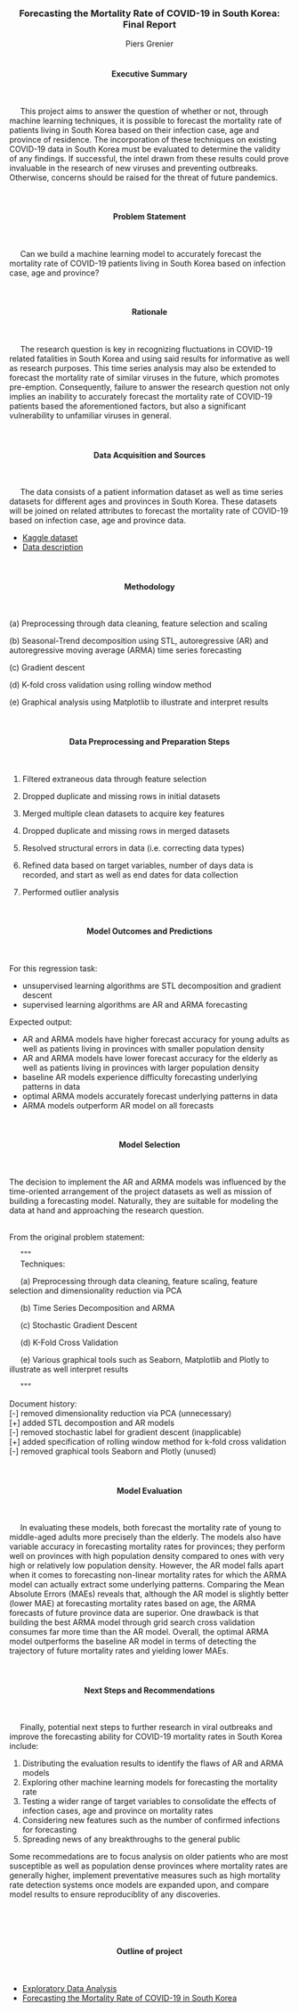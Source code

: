 <div align = "center">
  
### Forecasting the Mortality Rate of COVID-19 in South Korea: Final Report</div>

<div align = "center">Piers Grenier</div>
<br>

<div align = "center">
  
#### Executive Summary</div><br>
&nbsp;&nbsp;&nbsp;&nbsp;&nbsp;This project aims to answer the question of whether or not, through machine learning techniques, it is possible to forecast the mortality rate of patients living in South Korea based on their infection case, age and province of residence. The incorporation of these techniques on existing COVID-19 data in South Korea must be evaluated to determine the validity of any findings. If successful, the intel drawn from these results could prove invaluable in the research of new viruses and preventing outbreaks. Otherwise, concerns should be raised for the threat of future pandemics. 
<br><br><br>

<div align = "center">
  
#### Problem Statement</div><br>
&nbsp;&nbsp;&nbsp;&nbsp;&nbsp;Can we build a machine learning model to accurately forecast the mortality rate of COVID-19 patients living in South Korea based on infection case, age and province?
<br><br><br>

<div align = "center">
  
#### Rationale</div><br>
&nbsp;&nbsp;&nbsp;&nbsp;&nbsp;The research question is key in recognizing fluctuations in COVID-19 related fatalities in South Korea and using said results for informative as well as research purposes. This time series analysis may also be extended to forecast the mortality rate of similar viruses in the future, which promotes pre-emption. Consequently, failure to answer the research question not only implies an inability to accurately forecast the mortality rate of COVID-19 patients based the aforementioned factors, but also a significant vulnerability to unfamiliar viruses in general.
<br><br><br>

<div align = "center">
  
#### Data Acquisition and Sources</div><br>
&nbsp;&nbsp;&nbsp;&nbsp;&nbsp;The data consists of a patient information dataset as well as time series datasets for different ages and provinces in South Korea. These datasets will be joined on related attributes to forecast the mortality rate of COVID-19 based on infection case, age and province data. 
- [Kaggle dataset](https://www.kaggle.com/datasets/kimjihoo/coronavirusdataset/data?select=Case.csv)
- [Data description](https://www.kaggle.com/code/kimjihoo/ds4c-what-is-this-dataset-detailed-description)
<br><br><br>

<div align = "center">
  
#### Methodology</div><br>
(a) Preprocessing through data cleaning, feature selection and scaling

(b) Seasonal-Trend decomposition using STL, autoregressive (AR) and autoregressive moving average (ARMA) time series forecasting

(c) Gradient descent

(d) K-fold cross validation using rolling window method

(e) Graphical analysis using Matplotlib to illustrate and interpret results
<br><br><br>

<div align = "center">
  
#### Data Preprocessing and Preparation Steps</div><br>
1. Filtered extraneous data through feature selection<br>

2. Dropped duplicate and missing rows in initial datasets<br>

3. Merged multiple clean datasets to acquire key features<br>

4. Dropped duplicate and missing rows in merged datasets<br>

5. Resolved structural errors in data (i.e. correcting data types)<br>

6. Refined data based on target variables, number of days data is recorded, and start as well as end dates for data collection<br>

7. Performed outlier analysis
<br><br><br>

<div align = "center">
  
#### Model Outcomes and Predictions</div><br>
For this regression task:
- unsupervised learning algorithms are STL decomposition and gradient descent
- supervised learning algorithms are AR and ARMA forecasting

Expected output:
- AR and ARMA models have higher forecast accuracy for young adults as well as patients living in provinces with smaller population density
- AR and ARMA models have lower forecast accuracy for the elderly as well as patients living in provinces with larger population density
- baseline AR models experience difficulty forecasting underlying patterns in data 
- optimal ARMA models accurately forecast underlying patterns in data
- ARMA models outperform AR model on all forecasts
<br><br><br>

<div align = "center">
  
#### Model Selection</div><br>
The decision to implement the AR and ARMA models was influenced by the time-oriented arrangement of the project datasets as well as mission of building a forecasting model. Naturally, they are suitable for modeling the data at hand and approaching the research question. 

<br>From the original problem statement:

&nbsp;&nbsp;&nbsp;&nbsp;&nbsp;"""
<br>&nbsp;&nbsp;&nbsp;&nbsp;&nbsp;Techniques:

&nbsp;&nbsp;&nbsp;&nbsp;&nbsp;(a) Preprocessing through data cleaning, feature scaling, feature selection and dimensionality reduction via PCA

&nbsp;&nbsp;&nbsp;&nbsp;&nbsp;(b) Time Series Decomposition and ARMA

&nbsp;&nbsp;&nbsp;&nbsp;&nbsp;(c) Stochastic Gradient Descent

&nbsp;&nbsp;&nbsp;&nbsp;&nbsp;(d) K-Fold Cross Validation

&nbsp;&nbsp;&nbsp;&nbsp;&nbsp;(e) Various graphical tools such as Seaborn, Matplotlib and Plotly to illustrate as well interpret results

&nbsp;&nbsp;&nbsp;&nbsp;&nbsp;"""

Document history:
<br>[-] removed dimensionality reduction via PCA (unnecessary)
<br>[+] added STL decompostion and AR models
<br>[-] removed stochastic label for gradient descent (inapplicable)
<br>[+] added specification of rolling window method for k-fold cross validation
<br>[-] removed graphical tools Seaborn and Plotly (unused)
<br><br><br>

<div align = "center">
  
#### Model Evaluation</div><br>
&nbsp;&nbsp;&nbsp;&nbsp;&nbsp;In evaluating these models, both forecast the mortality rate of young to middle-aged adults more precisely than the elderly. The models also have variable accuracy in forecasting mortality rates for provinces; they perform well on provinces with high population density compared to ones with very high or relatively low population density. However, the AR model falls apart when it comes to forecasting non-linear mortality rates for which the ARMA model can actually extract some underlying patterns. Comparing the Mean Absolute Errors (MAEs) reveals that, although the AR model is slightly better (lower MAE) at forecasting mortality rates based on age, the ARMA forecasts of future province data are superior. One drawback is that building the best ARMA model through grid search cross validation consumes far more time than the AR model. Overall, the optimal ARMA model outperforms the baseline AR model in terms of detecting the trajectory of future mortality rates and yielding lower MAEs. 
<br><br><br>

<div align = "center">
  
#### Next Steps and Recommendations</div><br>
&nbsp;&nbsp;&nbsp;&nbsp;&nbsp;Finally, potential next steps to further research in viral outbreaks and improve the forecasting ability for COVID-19 mortality rates in South Korea include:
1. Distributing the evaluation results to identify the flaws of AR and ARMA models
2. Exploring other machine learning models for forecasting the mortality rate
3. Testing a wider range of target variables to consolidate the effects of infection cases, age and province on mortality rates
4. Considering new features such as the number of confirmed infections for forecasting
5. Spreading news of any breakthroughs to the general public

Some recommedations are to focus analysis on older patients who are most susceptible as well as population dense provinces where mortality rates are generally higher, implement preventative measures such as high mortality rate detection systems once models are expanded upon, and compare model results to ensure reproduciblity of any discoveries. 
   
<br><br><br>

<div align = "center">
  
#### Outline of project</div><br>
- [Exploratory Data Analysis](https://github.com/piersgrenier/Exploratory-Data-Analysis/blob/main/EDA.ipynb)
- [Forecasting the Mortality Rate of COVID-19 in South Korea](https://github.com/piersgrenier/Forecasting-the-Mortality-Rate-of-COVID-19-in-South-Korea/blob/main/Forecasting%20the%20Mortality%20Rate%20of%20COVID-19%20in%20South%20Korea.ipynb)
<br><br><br>
